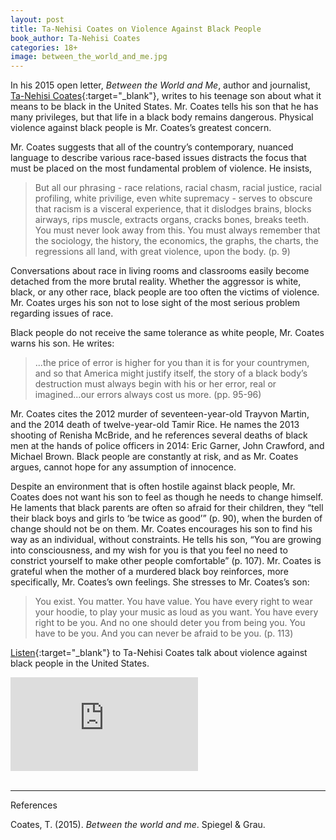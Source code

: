 ```yaml
---
layout: post
title: Ta-Nehisi Coates on Violence Against Black People
book_author: Ta-Nehisi Coates
categories: 18+
image: between_the_world_and_me.jpg
---
```


In his 2015 open letter, _Between the World and Me_, author and journalist,
[Ta-Nehisi Coates][1]{:target="_blank"}, writes to his teenage son about what it
means to be black in the United States. Mr. Coates tells his son that he has
many privileges, but that life in a black body remains dangerous. Physical violence against black people is Mr. Coates’s greatest concern.

Mr. Coates suggests that all of the country’s contemporary, nuanced language to describe various race-based issues distracts the focus that must be placed on the most fundamental problem of violence. He insists,

> But all our phrasing - race relations, racial chasm, racial justice, racial profiling, white privilige, even white supremacy - serves to obscure that racism is a visceral experience, that it dislodges brains, blocks airways, rips muscle, extracts organs, cracks bones, breaks teeth. You must never look away from this. You must always remember that the sociology, the history, the economics, the graphs, the charts, the regressions all land, with great violence, upon the body. (p. 9)

Conversations about race in living rooms and classrooms easily become detached from the more brutal reality. Whether the aggressor is white, black, or any other race, black people are too often the victims of violence. Mr. Coates urges his son not to lose sight of the most serious problem regarding issues of race.

Black people do not receive the same tolerance as white people, Mr. Coates warns his son.  He writes:

> ...the price of error is higher for you than it is for your countrymen, and so that America might justify itself, the story of a black body’s destruction must always begin with his or her error, real or imagined...our errors always cost us more. (pp. 95-96)

Mr. Coates cites the 2012 murder of seventeen-year-old Trayvon Martin, and the 2014 death of twelve-year-old Tamir Rice. He names the 2013 shooting of Renisha McBride, and he references several deaths of black men at the hands of police officers in 2014: Eric Garner, John Crawford, and Michael Brown. Black people are constantly at risk, and as Mr. Coates argues, cannot hope for any assumption of innocence.

Despite an environment that is often hostile against black people, Mr. Coates does not want his son to feel as though he needs to change himself. He laments that black parents are often so afraid for their children, they “tell their black boys and girls to ‘be twice as good’” (p. 90), when the burden of change should not be on them. Mr. Coates encourages his son to find his way as an individual, without constraints. He tells his son, “You are growing into consciousness, and my wish for you is that you feel no need to constrict yourself to make other people comfortable” (p. 107). Mr. Coates is grateful when the mother of a murdered black boy reinforces, more specifically, Mr. Coates’s own feelings. She stresses to Mr. Coates’s son:

> You exist. You matter. You have value. You have every right to wear your hoodie, to play your music as loud as you want. You have every right to be you. And no one should deter you from being you. You have to be you. And you can never be afraid to be you. (p. 113)

[Listen][2]{:target="_blank"} to Ta-Nehisi Coates talk about violence against
black people in the United States.

<div class="resp-container">
  <iframe class="resp-iframe" src="https://www.youtube.com/embed/e1Pb1Nqfofc" frameborder="0" allow="accelerometer; autoplay; encrypted-media; gyroscope; picture-in-picture" allowfullscreen></iframe>
</div>

<br>

---
References

Coates, T. (2015). _Between the world and me_. Spiegel & Grau.

[1]: https://ta-nehisicoates.com
[2]: https://www.pbs.org/newshour/show/ta-nehisi-coates-accept-violence-african-americans-normal
